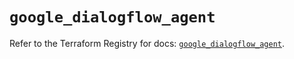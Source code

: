 # `google_dialogflow_agent`

Refer to the Terraform Registry for docs: [`google_dialogflow_agent`](https://registry.terraform.io/providers/hashicorp/google-beta/5.43.0/docs/resources/google_dialogflow_agent).
